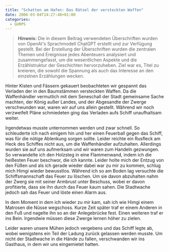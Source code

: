 ```yaml
---
title: "Schatten am Hafen: Das Rätsel der versteckten Waffen"
date: 2006-03-04T14:27:48+01:00
categories:
  - GURPS
---
```


> **Hinweis:** Die in diesem Beitrag verwendeten Überschriften wurden von OpenAI's Sprachmodell ChatGPT erstellt und zur Verfügung gestellt. Bei der Erstellung der Überschriften wurden die zentralen Themen und Ereignisse jedes Abenteuers analysiert und zusammengefasst, um die wesentlichen Aspekte und die Erzählstruktur der Geschichten hervorzuheben. Ziel war es, Titel zu kreieren, die sowohl die Spannung als auch das Interesse an den einzelnen Erzählungen wecken.


Hinter Kisten und Fässern gekauert beobachteten wir gespannt das Verladen der in den Baumstämmen versteckten Waffen. Da die Waffenhändler vermutlich mit dem Seneschall der Stadt gemeinsame Sache machten, der König außer Landes, und der Abgesandte der Zwerge verschwunden war, waren wir auf uns allein gestellt. Während wir noch verzweifelt Pläne schmiedeten ging das Verladen aufs Schiff unaufhaltsam weiter.

Irgendetwas musste unternommen werden und zwar schnell. So schleuderte ich nach einigem hin und her einen Feuerball gegen das Schiff, was für die nötige Ablenkung sorgen sollte. Leider reichte ein Rusfleck am Heck des Schiffes nicht aus, um die Waffenhändler aufzuhalten. Allerdings wurden sie auf uns aufmerksam und wir waren zum Handeln gezwungen. So verwandelte ich den Holzsteg in eine Flammenwand, indem ich die heißesten Feuer beschwor, die ich kannte. Leider holte mich der Entzug von den Füßen und als ich gerade wieder dabei war zu mir zu kommen, schlug mich Himgi wieder bewusstlos. Während ich so am Boden lag versuchte die Schiffsmannschaft das Feuer zu löschen. Um sie davon abzuhalten nahm der Zwerg sie mit seiner Armbrust unter Beschuss, wobei er davon profitierte, dass sie ihn durch das Feuer kaum sahen. Die Stadtwache jedoch sah das Feuer und löste einen Alarm aus.

In dem Moment in dem ich wieder zu mir kam, sah ich wie Himgi einem Matrosen die Nüsse wegschoss. Kurze Zeit später traf er einem Anderen in den Fuß und nagelte ihn so an der Anlegebrücke fest. Einen weiteren traf er ins Bein. Irgendwie müssen diese Zwerge lernen höher zu zielen.

Leider waren unsere Mühen jedoch vergebens und das Schiff legte ab, wobei wenigstens ein Teil der Ladung zurück gelassen werden musste. Um nicht der Stadtwache in die Hände zu fallen, verschwanden wir ins Gasthaus, in dem wir uns eingemietet hatten.